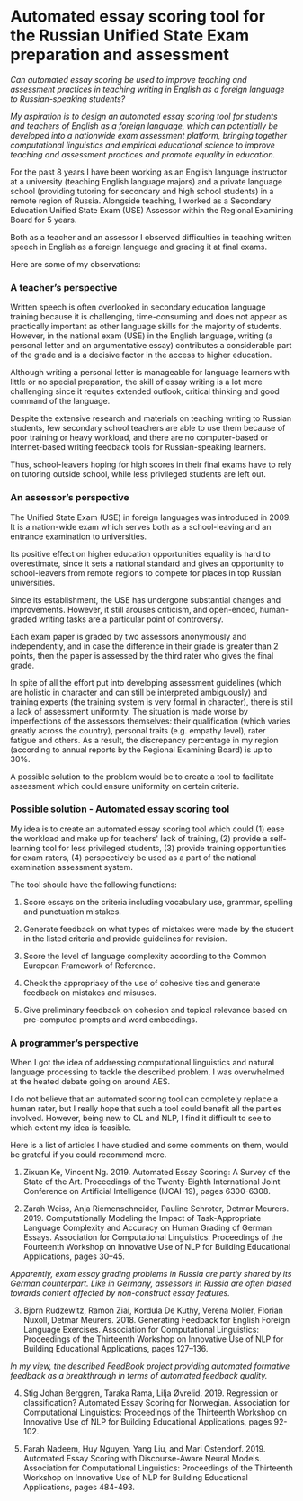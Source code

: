 # Automated essay scoring tool for the Russian Unified State Exam preparation and assessment

*Can automated essay scoring be used to improve teaching and assessment practices in teaching writing in English as a foreign language to Russian-speaking students?*

*My aspiration is to design an automated essay scoring tool for students and teachers of English as a foreign language, which can potentially be developed into a nationwide exam assessment platform, bringing together computational linguistics and empirical educational science to improve teaching and assessment practices and promote equality in education.*

For the past 8 years I have been working as an English language instructor at a university (teaching English language majors) and a private language school (providing tutoring for secondary and high school students) in a remote region of Russia. Alongside teaching, I worked as a Secondary Education Unified State Exam (USE) Assessor within the Regional Examining Board for 5 years. 

Both as a teacher and an assessor I observed difficulties in teaching written speech in English as a foreign language and grading it at final exams. 

Here are some of my observations:

### A teacher’s perspective

Written speech is often overlooked in secondary education language training because it is challenging, time-consuming and does not appear as practically important as other language skills for the majority of students. However, in the national exam (USE) in the English language, writing (a personal letter and an argumentative essay) contributes a considerable part of the grade and is a decisive factor in the access to higher education.

Although writing a personal letter is manageable for language learners with little or no special preparation, the skill of essay writing is a lot more challenging since it requites extended outlook, critical thinking and good command of the language. 

Despite the extensive research and materials on teaching writing to Russian students, few secondary school teachers are able to use them because of poor training or heavy workload, and there are no computer-based or Internet-based writing feedback tools for Russian-speaking learners. 

Thus, school-leavers hoping for high scores in their final exams have to rely on tutoring outside school, while less privileged students are left out. 

### An assessor’s perspective

The Unified State Exam (USE) in foreign languages was introduced in 2009. It is a nation-wide exam which serves both as a school-leaving and an entrance examination to universities.

Its positive effect on higher education opportunities equality is hard to overestimate, since it sets a national standard and gives an opportunity to school-leavers from remote regions to compete for places in top Russian universities.

Since its establishment, the USE has undergone substantial changes and improvements. However, it still arouses criticism, and open-ended, human-graded writing tasks are a particular point of controversy.  

Each exam paper is graded by two assessors anonymously and independently, and in case the difference in their grade is greater than 2 points, then the paper is assessed by the third rater who gives the final grade. 

In spite of all the effort put into developing assessment guidelines (which are holistic in character and can still be interpreted ambiguously) and training experts (the training system is very formal in character), there is still a lack of assessment uniformity. The situation is made worse by imperfections of the assessors themselves: their qualification (which varies greatly across the country), personal traits (e.g. empathy level), rater fatigue and others. As a result, the discrepancy percentage in my region (according to annual reports by the Regional Examining Board) is up to 30%. 

A possible solution to the problem would be to create a tool to facilitate assessment which could ensure uniformity on certain criteria.

### Possible solution - Automated essay scoring tool

My idea is to create an automated essay scoring tool which could (1) ease the workload and make up for teachers' lack of training, (2) provide a self-learning tool for less privileged students, (3) provide training opportunities for exam raters, (4) perspectively be used as a part of the national examination assessment system. 

The tool should have the following functions:

1. Score essays on the criteria including vocabulary use, grammar, spelling and punctuation mistakes.

2. Generate feedback on what types of mistakes were made by the student in the listed criteria and provide guidelines for revision.

3. Score the level of language complexity according to the Common European Framework of Reference.

4. Check the appropriacy of the use of cohesive ties and generate feedback on mistakes and misuses.

5. Give preliminary feedback on cohesion and topical relevance based on pre-computed prompts and word embeddings.

### A programmer’s perspective

When I got the idea of addressing computational linguistics and natural language processing to tackle the described problem, I was overwhelmed at the heated debate going on around AES. 

I do not believe that an automated scoring tool can completely replace a human rater, but I really hope that such a tool could benefit all the parties involved.
However, being new to CL and NLP, I find it difficult to see to which extent my idea is feasible. 

Here is a list of articles I have studied and some comments on them, would be grateful if you could recommend more. 

1. Zixuan Ke, Vincent Ng. 2019. Automated Essay Scoring: A Survey of the State of the Art. Proceedings of the Twenty-Eighth International Joint Conference on Artificial Intelligence (IJCAI-19), pages 6300-6308.

2. Zarah Weiss, Anja Riemenschneider, Pauline Schroter, Detmar Meurers. 2019. Computationally Modeling the Impact of Task-Appropriate Language Complexity and Accuracy on Human Grading of German Essays. Association for Computational Linguistics: Proceedings of the Fourteenth Workshop on Innovative Use of NLP for Building Educational Applications, pages 30–45.

*Apparently, exam essay grading problems in Russia are partly shared by its German counterpart. Like in Germany, assessors in Russia are often biased towards content affected by non-construct essay features.* 

3. Bjorn Rudzewitz, Ramon Ziai, Kordula De Kuthy, Verena Moller, Florian Nuxoll, Detmar Meurers. 2018. Generating Feedback for English Foreign Language Exercises. Association for Computational Linguistics: Proceedings of the Thirteenth Workshop on Innovative Use of NLP for Building Educational Applications, pages 127–136.

*In my view, the described FeedBook project providing automated formative feedback as a breakthrough in terms of automated feedback quality.* 

4. Stig Johan Berggren, Taraka Rama, Lilja Øvrelid. 2019. Regression or classification? Automated Essay Scoring for Norwegian. Association for Computational Linguistics: Proceedings of the Thirteenth Workshop on Innovative Use of NLP for Building Educational Applications, pages 92-102.

5. Farah Nadeem, Huy Nguyen, Yang Liu, and Mari Ostendorf. 2019. Automated Essay Scoring with Discourse-Aware Neural Models. Association for Computational Linguistics: Proceedings of the Thirteenth Workshop on Innovative Use of NLP for Building Educational Applications, pages 484-493.
